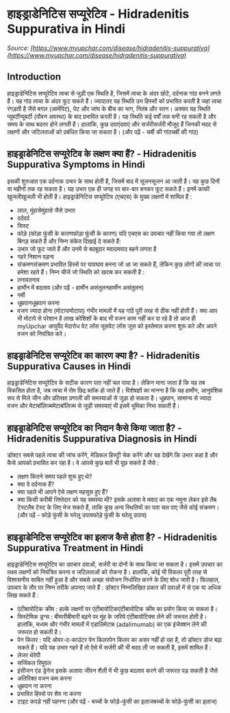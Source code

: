 # हाइड्राडेनिटिस सप्यूरेटिव - Hidradenitis Suppurativa in Hindi
_Source: [https://www.myupchar.com/disease/hidradenitis-suppurativa](https://www.myupchar.com/disease/hidradenitis-suppurativa)_

## Introduction
हाइड्राडेनिटिस सप्यूरेटिव त्वचा से जुड़ी एक स्थिति है, जिसमें त्वचा के अंदर छोटे, दर्दनाक गांठ बनने लगते हैं। यह गांठ त्वचा के अंदर फूट सकते हैं। ज्यादातर यह स्थिति उन हिस्सों को प्रभावित करती है जहां त्वचा रंगड़ती है जैसे बगल (आर्मपिट), पेट और जांघ के बीच का भाग, नितंब और स्तन।
अक्सर यह स्थिति प्यूबर्टीप्यूबर्टी (यौवन अवस्था) के बाद प्रभावित करती है। यह स्थिति कई वर्षों तक बनी रह सकती है और समय के साथ बदतर होने लगती है। हालांकि, कुछ दवाएंदवाएं और सर्जरीसर्जरी मौजूद हैं जिनकी मदद से लक्षणों और जटिलताओं को प्रबंधित किया जा सकता है।
(और पढ़ें - चर्बी की गांठचर्बी की गांठ)

## हाइड्राडेनिटिस सप्यूरेटिव के लक्षण क्या हैं? - Hidradenitis Suppurativa Symptoms in Hindi
इसकी शुरुआत एक दर्दनाक उभार के साथ होती है, जिसमें बाद में सूजनसूजन आ जाती है। यह कुछ दिनों या महीनों तक रह सकता है। यह उभार एक ही जगह पर बार-बार बनकर फूट सकते हैं। इनमें काफी खुजलीखुजली भी होती है।
हाइड्राडेनिटिस सप्यूरेटिव (एचएस) के मुख्य लक्षणों में शामिल हैं :
- लाल, मुंहासेमुंहासे जैसे उभार
- दर्ददर्द
- सिस्ट
- फोड़े (फोड़ा फुंसी के कारणफोड़ा फुंसी के कारण)
यदि एचएस का उपचार नहीं किया गया तो लक्षण बिगड़ सकते हैं और निम्न संकेत दिखाई दे सकते हैं:
- उभार जो फूट जाते हैं और उनमें से बदबूदार मवादमवाद बहने लगता है
- गहरे निशान पड़ना
- संक्रमणसंक्रमण
प्रभावित हिस्से पर घावघाव बनना जो आ जा सकते हैं, लेकिन कुछ लोगों की त्वचा पर हमेशा रहते हैं।
निम्न चीजें जो स्थिति को खराब कर सकती है :
- तनावतनाव
- हार्मोन में बदलाव (और पढ़ें - हार्मोन असंतुलनहार्मोन असंतुलन)
- गर्मी
- धूम्रपानधूम्रपान करना
- वजन ज्यादा होना (मोटापामोटापा)
गंभीर मामलों में यह गांठें पूरी तरह से ठीक नहीं होती हैं।
क्या आप भी मोटापे से परेशान है लाख कोशिशों के बाद भी वजन काम नहीं कर पा रहे है तो आज ही myUpchar आयुर्वेद मेदारोध वेट लॉस जूसवेट लॉस जूस को इस्तेमाल करना शुरू करे और अपने वजन को नियंत्रित करे।

## हाइड्राडेनिटिस सप्यूरेटिव का कारण क्या है? - Hidradenitis Suppurativa Causes in Hindi
हाइड्राडेनिटिस सप्यूरेटिव के सटीक कारण पता नहीं चल पाया है। लेकिन माना जाता है कि यह तब विकसित होता है, जब त्वचा में रोम छिद्र ब्लॉक हो जाते हैं। विशेषज्ञों का मानना है कि यह हार्मोन, आनुवंशिक रूप से मिले जीन और प्रतिरक्षा प्रणाली की समस्याओं से जुड़ा हो सकता है। धूम्रपान, सामान्य से ज्यादा वजन और मेटाबॉलिज्ममेटाबॉलिज्म से जुड़ी समस्याएं भी इसमें भूमिका निभा सकती हैं।

## हाइड्राडेनिटिस सप्यूरेटिव का निदान कैसे किया जाता है? - Hidradenitis Suppurativa Diagnosis in Hindi
डॉक्टर सबसे पहले त्वचा की जांच करेंगे, मेडिकल हिस्ट्री चेक करेंगे और यह देखेंगे कि उभार कहां है और कैसे आपको प्रभावित कर रहा ​है।
वे आपसे कुछ बातें भी पूछ सकते हैं जैसे :
- लक्षण कितने समय पहले शुरू हुए थे?
- क्या वे दर्दनाक हैं?
- क्या पहले भी आपने ऐसे लक्षण महसूस हुए हैं?
- क्या किसी करीबी रिश्तेदार को यह समस्या थी?
इसके अलावा वे मवाद का एक नमूना लेकर इसे लैब टेस्टलैब टेस्ट के लिए भेज सकते हैं, ताकि कुछ अन्य​ स्थितियों का पता चल पाए जैसे कोई संक्रमण।
(और पढ़ें - फोड़े फुंसी के घरेलू उपायफोड़े फुंसी के घरेलू उपाय)

## हाइड्राडेनिटिस सप्यूरेटिव का इलाज कैसे होता है? - Hidradenitis Suppurativa Treatment in Hindi
हाइड्राडेनिटिस सप्यूरेटिव का उपचार दवाओं, सर्जरी या दोनों के साथ किया जा सकता है। इसमें उपचार का लक्ष्य लक्षणों को नियंत्रित करना व जटिलताओं को रोकना है। हालांकि, कोई भी विकल्प पूरी तरह से विश्वसनीय साबित नहीं हुआ है और सबसे अच्छा संयोजन निर्धारित करने के लिए शोध जारी है। फिलहाल, उपचार के तौर पर निम्न तरीके अपनाए जाते हैं :
डॉक्टर निम्नलिखित प्रकार की दवाओं में से एक या अधिक लिख सकते हैं :
- एंटीबायोटिक क्रीम : हल्के लक्षणों पर एंटीबायोटिकएंटीबायोटिक क्रीम का प्रयोग किया जा सकता है।
- सिस्टेमिक ड्रग्स : बीमारीबीमारी बढ़ने पर मुंह के जरिये एंटीबायोटिक्स लेने की जरूरत होती है। हालांकि, मध्यम और गंभीर मामलों में एडालिमेटाब (adalimumab) का एक इंजेक्शन लेने की जरूरत हो सकती है।
- पेन किलर : यदि ओवर-द-काउंटर पेन किलरपेन किलर का असर नहीं हो रहा है, तो डॉक्टर डोज बढ़ा सकते हैं।
यदि यह उभार गहरे हैं तो ऐसे में सर्जरी की भी मदद ली जा सकती है, इसमें शामिल हैं :
- लेजर थेरेपी
- सर्जिकल रिमूवल
- इंसीजन एंड ड्रेनेज
इसके अलावा जीवन शैली में भी कुछ बदलाव करने की जरूरत पड़ सकती है जैसे
- अतिरिक्त वजन कम करना
- धूम्रपान ना करना
- प्रभावित हिस्से पर शेव ना करना
- टाइट कपड़े नहीं पहनना
(और पढ़ें - बच्चों के फोड़े-फुंसी का इलाजबच्चों के फोड़े-फुंसी का इलाज)

